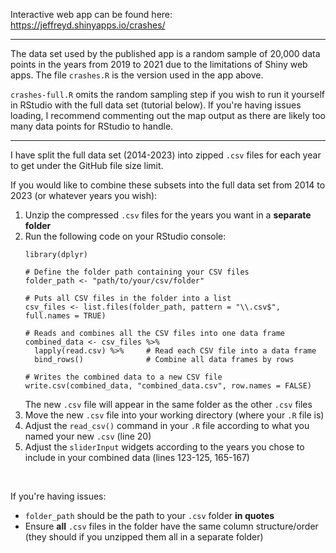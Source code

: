 Interactive web app can be found here: https://jeffreyd.shinyapps.io/crashes/

___

The data set used by the published app is a random sample of 20,000 data points in the years from 2019 to 2021 due to the limitations of Shiny web apps. The file `crashes.R` is the version used in the app above.

`crashes-full.R` omits the random sampling step if you wish to run it yourself in RStudio with the full data set (tutorial below).
If you're having issues loading, I recommend commenting out the map output as there are likely too many data points for RStudio to handle.

___

I have split the full data set (2014-2023) into zipped `.csv` files for each year to get under the GitHub file size limit. 

If you would like to combine these subsets into the full data set from 2014 to 2023 (or whatever years you wish):
  1. Unzip the compressed `.csv` files for the years you want in a **separate folder**
  2. Run the following code on your RStudio console:
     ```
     library(dplyr)
      
     # Define the folder path containing your CSV files
     folder_path <- "path/to/your/csv/folder"
      
     # Puts all CSV files in the folder into a list
     csv_files <- list.files(folder_path, pattern = "\\.csv$", full.names = TRUE)
      
     # Reads and combines all the CSV files into one data frame
     combined_data <- csv_files %>%
       lapply(read.csv) %>%     # Read each CSV file into a data frame
       bind_rows()              # Combine all data frames by rows
      
     # Writes the combined data to a new CSV file
     write.csv(combined_data, "combined_data.csv", row.names = FALSE)
     ```
     The new `.csv` file will appear in the same folder as the other `.csv` files
  3. Move the new `.csv` file into your working directory (where your `.R` file is)
  4. Adjust the `read_csv()` command in your `.R` file according to what you named your new `.csv` (line 20)
  5. Adjust the `sliderInput` widgets according to the years you chose to include in your combined data (lines 123-125, 165-167)

<br>

If you're having issues:
- `folder_path` should be the path to your `.csv` folder **in quotes**
- Ensure **all** `.csv` files in the folder have the same column structure/order (they should if you unzipped them all in a separate folder)
